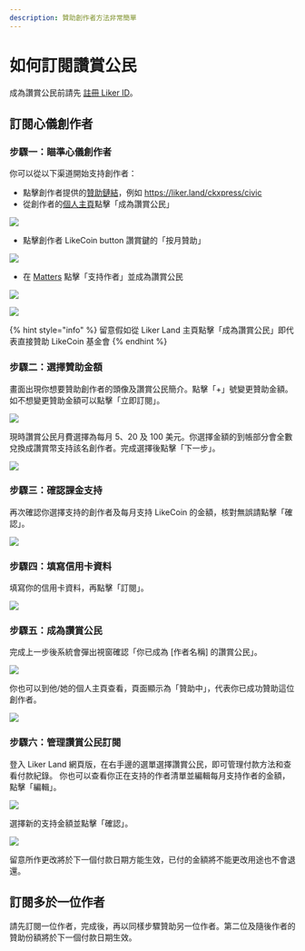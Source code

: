 ```yaml
---
description: 贊助創作者方法非常簡單
---
```


# 如何訂閱讚賞公民

成為讚賞公民前請先 [註冊 Liker ID](https://docs.like.co/v/zh/dapps/liker-id/register)。

## 訂閱心儀創作者

### 步驟一：瞄準心儀創作者

你可以從以下渠道開始支持創作者：

* 點擊創作者提供的[贊助鏈結](https://docs.like.co/v/zh/dapps/creator/sponsor-link)，例如 [https://liker.land/ckxpress/civic ](https://liker.land/ckxpress/civic%20)
* 從創作者的[個人主頁](https://docs.like.co/v/zh/dapps/creator/portfolio-page)點擊「成為讚賞公民」

![](../../.gitbook/assets/register-civic-liker-1.png)

* 點擊創作者 LikeCoin button 讚賞鍵的「按月贊助」

![](../../.gitbook/assets/register-civic-liker-2.png)

* 在 [Matters](https://matters.news/) 點擊「支持作者」並成為讚賞公民

![](../../.gitbook/assets/register-civic-liker-10.png)

![](../../.gitbook/assets/register-civic-liker-11.png)

{% hint style="info" %}
留意假如從 Liker Land 主頁點擊「成為讚賞公民」即代表直接贊助 LikeCoin 基金會
{% endhint %}

### 步驟二：選擇贊助金額

畫面出現你想要贊助創作者的頭像及讚賞公民簡介。點擊「+」號變更贊助金額。如不想變更贊助金額可以點擊「立即訂閱」。

![](../../.gitbook/assets/register-civic-liker-3.png)

現時讚賞公民月費選擇為每月 5、20 及 100 美元。你選擇金額的到帳部分會全數兌換成讚賞幣支持該名創作者。完成選擇後點擊「下一步」。

![](../../.gitbook/assets/register-civic-liker-4.png)

### 步驟三：確認課金支持

再次確認你選擇支持的創作者及每月支持 LikeCoin 的金額，核對無誤請點擊「確認」。

![](../../.gitbook/assets/register-civic-liker-5.png)

### 步驟四：填寫信用卡資料

填寫你的信用卡資料，再點擊「訂閱」。

![](../../.gitbook/assets/register-civic-liker-6.png)

### 步驟五：成為讚賞公民

完成上一步後系統會彈出視窗確認「你已成為 \[作者名稱\] 的讚賞公民」。

![](../../.gitbook/assets/register-civic-liker-6point5.png)

你也可以到他/她的個人主頁查看，頁面顯示為「贊助中」，代表你已成功贊助這位創作者。

![](../../.gitbook/assets/register-civic-liker-7.png)

### 步驟六：管理讚賞公民訂閱

登入 Liker Land  網頁版，在右手邊的選單選擇讚賞公民，即可管理付款方法和查看付款紀錄。 你也可以查看你正在支持的作者清單並編輯每月支持作者的金額，點擊「編輯」。

![](../../.gitbook/assets/register-civic-liker-8.png)

選擇新的支持金額並點擊「確認」。

![](../../.gitbook/assets/register-civic-liker-9.png)

留意所作更改將於下一個付款日期方能生效，已付的金額將不能更改用途也不會退還。

## 訂閱多於一位作者

請先訂閱一位作者，完成後，再以同樣步驟贊助另一位作者。第二位及隨後作者的贊助份額將於下一個付款日期生效。

